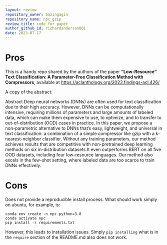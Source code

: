 ```yaml
---
layout: review
repository_owner: bazingagin
repository_name: npc_gzip
review_title: code for paper
author_github_id: richardanderson001
date: 2023-07-17
---
```

# Pros
This is a handy repo shared by the authors of the paper **“Low-Resource” Text Classification: A Parameter-Free Classification Method with Compressors**, available at https://aclanthology.org/2023.findings-acl.426/

A copy of the abstract:

Abstract
Deep neural networks (DNNs) are often used for text classification due to their high accuracy. However, DNNs can be computationally intensive, requiring millions of parameters and large amounts of labeled data, which can make them expensive to use, to optimize, and to transfer to out-of-distribution (OOD) cases in practice. In this paper, we propose a non-parametric alternative to DNNs that’s easy, lightweight, and universal in text classification: a combination of a simple compressor like gzip with a k-nearest-neighbor classifier. Without any training parameters, our method achieves results that are competitive with non-pretrained deep learning methods on six in-distribution datasets.It even outperforms BERT on all five OOD datasets, including four low-resource languages. Our method also excels in the few-shot setting, where labeled data are too scarce to train DNNs effectively.

# Cons

Does not provide a reproducible install process.  What should work simply on ubuntu, for example, is:

```
conda env create -n npc python=3.8
conda activate npc
pip install -r requirements.txt
```

However, this leads to installation issues.  Simply `pip installing` what is in the `require` section of the README.md also does not work.


